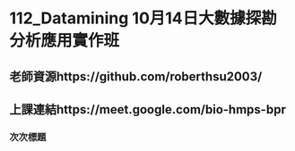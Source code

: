 # 112_Datamining 10月14日大數據探勘分析應用實作班

## 老師資源https://github.com/roberthsu2003/
## 上課連結https://meet.google.com/bio-hmps-bpr

### 次次標題


